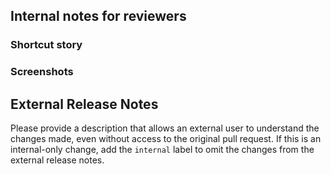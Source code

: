 ## Internal notes for reviewers

### Shortcut story

### Screenshots

<!--start release notes section -->
## External Release Notes
Please provide a description that allows an external user to understand the changes made, even without access to the original pull request.
If this is an internal-only change, add the `internal` label to omit the changes from the external release notes.

<!-- end release notes section -->
